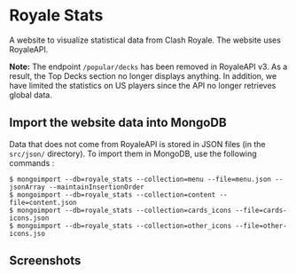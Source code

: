 # Royale Stats

A website to visualize statistical data from Clash Royale. The website uses RoyaleAPI.

**Note:** The endpoint `/popular/decks` has been removed in RoyaleAPI v3. As a result, the Top Decks section no longer displays anything. In addition, we have limited the statistics on US players since the API no longer retrieves global data.

## Import the website data into MongoDB

Data that does not come from RoyaleAPI is stored in JSON files (in the `src/json/` directory). To import them in MongoDB, use the following commands :

```
$ mongoimport --db=royale_stats --collection=menu --file=menu.json --jsonArray --maintainInsertionOrder
$ mongoimport --db=royale_stats --collection=content --file=content.json
$ mongoimport --db=royale_stats --collection=cards_icons --file=cards-icons.json
$ mongoimport --db=royale_stats --collection=other_icons --file=other-icons.jso
```

## Screenshots

